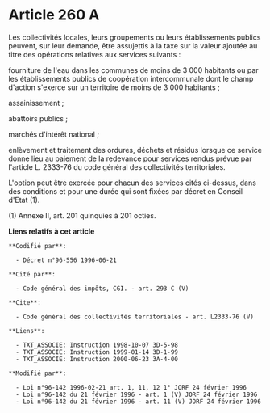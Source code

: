 # Article 260 A

Les collectivités locales, leurs groupements ou leurs établissements publics peuvent, sur leur demande, être assujettis à la
taxe sur la valeur ajoutée au titre des opérations relatives aux services suivants : 

fourniture de l'eau dans les communes de moins de 3 000 habitants ou par les établissements publics de coopération
intercommunale dont le champ d'action s'exerce sur un territoire de moins de 3 000 habitants ; 

assainissement ; 

abattoirs publics ; 

marchés d'intérêt national ; 

enlèvement et traitement des ordures, déchets et résidus lorsque ce service donne lieu au paiement de la redevance pour
services rendus prévue par l'article L. 2333-76 du code général des collectivités territoriales. 

L'option peut être exercée pour chacun des services cités ci-dessus, dans des conditions et pour une durée qui sont fixées
par décret en Conseil d'Etat (1). 

(1) Annexe II, art. 201 quinquies à 201 octies.

**Liens relatifs à cet article**

	**Codifié par**:

	  - Décret n°96-556 1996-06-21

	**Cité par**:

	  - Code général des impôts, CGI. - art. 293 C (V)

	**Cite**:

	  - Code général des collectivités territoriales - art. L2333-76 (V)

	**Liens**:

	  - TXT_ASSOCIE: Instruction 1998-10-07 3D-5-98
	  - TXT_ASSOCIE: Instruction 1999-01-14 3D-1-99
	  - TXT_ASSOCIE: Instruction 2000-06-23 3A-4-00

	**Modifié par**:

	  - Loi n°96-142 1996-02-21 art. 1, 11, 12 1° JORF 24 février 1996
	  - Loi n°96-142 du 21 février 1996 - art. 1 (V) JORF 24 février 1996
	  - Loi n°96-142 du 21 février 1996 - art. 11 (V) JORF 24 février 1996
